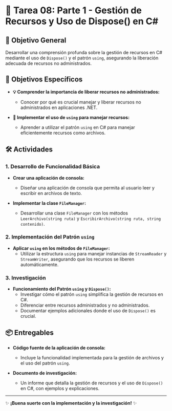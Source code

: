 # 📝 Tarea 08: Parte 1 - Gestión de Recursos y Uso de Dispose() en C#

## 🎯 Objetivo General
Desarrollar una comprensión profunda sobre la gestión de recursos en C# mediante el uso de `Dispose()` y el patrón `using`, asegurando la liberación adecuada de recursos no administrados.

## 📌 Objetivos Específicos
- **💡 Comprender la importancia de liberar recursos no administrados:**
  - Conocer por qué es crucial manejar y liberar recursos no administrados en aplicaciones .NET.
  
- **🔧 Implementar el uso de `using` para manejar recursos:**
  - Aprender a utilizar el patrón `using` en C# para manejar eficientemente recursos como archivos.

## 🛠️ Actividades

### 1. Desarrollo de Funcionalidad Básica
- **Crear una aplicación de consola:**
  - Diseñar una aplicación de consola que permita al usuario leer y escribir en archivos de texto.

- **Implementar la clase `FileManager`:**
  - Desarrollar una clase `FileManager` con los métodos `LeerArchivo(string ruta)` y `EscribirArchivo(string ruta, string contenido)`.

### 2. Implementación del Patrón `using`
- **Aplicar `using` en los métodos de `FileManager`:**
  - Utilizar la estructura `using` para manejar instancias de `StreamReader` y `StreamWriter`, asegurando que los recursos se liberen automáticamente.

### 3. Investigación
- **Funcionamiento del Patrón `using` y `Dispose()`:**
  - Investigar cómo el patrón `using` simplifica la gestión de recursos en C#.
  - Diferenciar entre recursos administrados y no administrados.
  - Documentar ejemplos adicionales donde el uso de `Dispose()` es crucial.

## 📦 Entregables
- **Código fuente de la aplicación de consola:**
  - Incluye la funcionalidad implementada para la gestión de archivos y el uso del patrón `using`.
  
- **Documento de investigación:**
  - Un informe que detalla la gestión de recursos y el uso de `Dispose()` en C#, con ejemplos y explicaciones.

---

✨ **¡Buena suerte con la implementación y la investigación!** ✨
